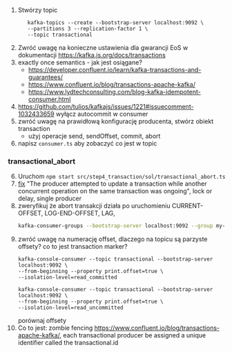1. Stwórzy topic 
   ```shell
      kafka-topics --create --bootstrap-server localhost:9092 \
      --partitions 3 --replication-factor 1 \
      --topic transactional
   ```
2. Zwróć uwagę na konieczne ustawienia dla gwarancji EoS w dokumentacji https://kafka.js.org/docs/transactions
2. exactly once semantics - jak jest osiągane?
   - https://developer.confluent.io/learn/kafka-transactions-and-guarantees/
   - https://www.confluent.io/blog/transactions-apache-kafka/
   - https://www.lydtechconsulting.com/blog-kafka-idempotent-consumer.html
3. https://github.com/tulios/kafkajs/issues/1221#issuecomment-1032433659 wyłącz autocommit w consumer
4. zwróć uwagę na prawidłową konfigurację producenta, stwórz obiekt transaction
    - użyj operacje send, sendOffset, commit, abort
5. napisz `consumer.ts` aby zobaczyć co jest w topic

### transactional_abort
6. Uruchom `npm start src/step4_transaction/sol/transactional_abort.ts`
7. [fix](https://github.com/tulios/kafkajs/issues/302) "The producer attempted to update a transaction while another concurrent operation on the same transaction was ongoing", lock or delay, single producer
8. zweryfikuj że abort transakcji działa po uruchomieniu CURRENT-OFFSET, LOG-END-OFFSET, LAG, 
   ```sh
   kafka-consumer-groups --bootstrap-server localhost:9092 --group my-transactional-abort --describe
   ```
9. zwróć uwagę na numerację offset, dlaczego na topicu są parzyste offsety? co to jest transaction marker?
   ```shell
   kafka-console-consumer --topic transactional --bootstrap-server localhost:9092 \
   --from-beginning --property print.offset=true \
   --isolation-level=read_committed

   kafka-console-consumer --topic transactional --bootstrap-server localhost:9092 \
   --from-beginning --property print.offset=true \
   --isolation-level=read_uncommitted
   ```
   porównaj offsety
10. Co to jest: zombie fencing https://www.confluent.io/blog/transactions-apache-kafka/, each transactional producer be assigned a unique identifier called the transactional.id

